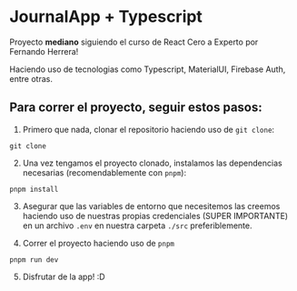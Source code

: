 # JournalApp + Typescript

Proyecto <b>mediano</b> siguiendo el curso de React Cero a Experto por Fernando Herrera!

Haciendo uso de tecnologias como Typescript, MaterialUI, Firebase Auth, entre otras.

## Para correr el proyecto, seguir estos pasos:

1. Primero que nada, clonar el repositorio haciendo uso de `git clone`:

```
git clone 
```

2. Una vez tengamos el proyecto clonado, instalamos las dependencias necesarias (recomendablemente con `pnpm`):

```
pnpm install
```

3. Asegurar que las variables de entorno que necesitemos las creemos haciendo uso de nuestras propias credenciales (SUPER IMPORTANTE) en un archivo `.env` en nuestra carpeta `./src` preferiblemente. 

4. Correr el proyecto haciendo uso de `pnpm`

```
pnpm run dev
```

5. Disfrutar de la app! :D